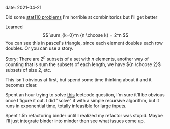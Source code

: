 date: 2021-04-21



Did some [stat110 problems](https://projects.iq.harvard.edu/files/stat110/files/strategic_practice_and_homework_1.pdf) I'm horrible at combinitorics but I'll get better

Learned
$$
\sum_{k=0}^n {n \choose k} = 2^n
$$
You can see this in pascel's triangle, since each element doubles each row doubles. Or you can use a story.

Story:
There are $2^n$ subsets of a set with $n$ elements, another way of counting that
is sum the subsets of each length, we have ${n \choose 2}$ subsets of size $2$, etc.

This isn't obvious at first, but spend some time thinking about it and it becomes clear.


Spent an hour trying to solve [this](https://leetcode.com/problems/number-of-dice-rolls-with-target-sum/) leetcode question, I'm sure it'll be obvious once I figure it out. I did "solve" it with a simple recursive algorithm, but it runs in exponential time, totally infeasible for large inputs.

Spent 1.5h refactoring binder until I realized my refactor was stupid. Maybe I'll just integrate binder into minder then see what issues come up.


